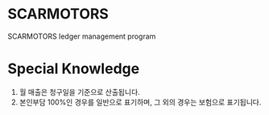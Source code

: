 # SCARMOTORS

SCARMOTORS ledger management program

# Special Knowledge

1. 월 매출은 청구일을 기준으로 산출됩니다.
2. 본인부담 100%인 경우를 일반으로 표기하며, 그 외의 경우는 보험으로 표기됩니다.
